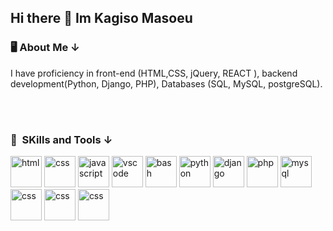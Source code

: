 ## Hi there 👋 Im Kagiso Masoeu

<h3> 🖥 About Me &darr; </h3>
<p>
I have proficiency in front-end (HTML,CSS, jQuery, REACT ), backend development(Python, Django, PHP), Databases (SQL, MySQL, postgreSQL). 
</p>
<br/>
<br/>
<h3> 🚀 &nbsp;SKills and Tools &darr; </h3>
<p align="left">
  <img src="https://www.vectorlogo.zone/logos/w3_html5/w3_html5-icon.svg" alt="html" width="50" height="50"/>
<img src="https://www.vectorlogo.zone/logos/w3_css/w3_css-icon~old.svg" alt="css" width="50" height="50"/>
  <img src="https://www.vectorlogo.zone/logos/javascript/javascript-icon.svg" alt="javascript" width="50" height="50"/>
<img src="https://cdn.jsdelivr.net/gh/devicons/devicon/icons/vscode/vscode-original.svg" alt="vscode" width="50" height="50"/>
<img src="https://cdn.jsdelivr.net/gh/devicons/devicon/icons/bash/bash-original.svg" alt="bash" width="50" height="50"/>
<img src="https://www.svgrepo.com/show/452091/python.svg" alt="python" width="50" height="50"/>
<img src="https://www.svgrepo.com/show/373554/django.svg" alt="django" width="50" height="50"/>  
<img src="https://cdn.jsdelivr.net/gh/devicons/devicon/icons/php/php-original.svg" alt="php" width="50" height="50"/>
<img src="https://www.vectorlogo.zone/logos/mysql/mysql-official.svg" alt="mysql" width="50" height="50""/>
  
<img src="https://www.vectorlogo.zone/logos/github/github-tile.svg" alt="css" width="50" height="50" />
<img src="https://www.vectorlogo.zone/logos/wordpress/wordpress-icon.svg" alt="css" width="50" height="50"/>
<img src="https://www.vectorlogo.zone/logos/microsoft_azure/microsoft_azure-ar21.svg" alt="css" width="50" height="50"/>






  
</p>
<!--
**masoeuk/masoeuk** is a ✨ _special_ ✨ repository because its `README.md` (this file) appears on your GitHub profile.

Here are some ideas to get you started:

- 🔭 I’m currently working on ...
- 🌱 I’m currently learning ...
- 👯 I’m looking to collaborate on ...
- 🤔 I’m looking for help with ...
- 💬 Ask me about ...
- 📫 How to reach me: ...
- 😄 Pronouns: ...
- ⚡ Fun fact: ...
-->
